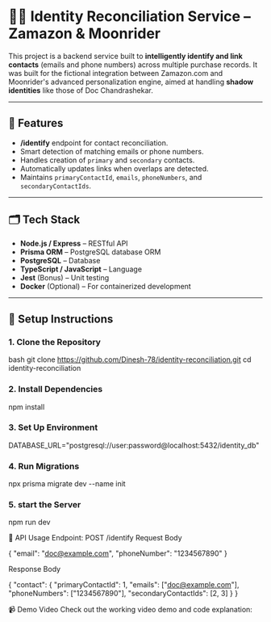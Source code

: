 # 🕵️‍♂️ Identity Reconciliation Service – Zamazon & Moonrider

This project is a backend service built to **intelligently identify and link contacts** (emails and phone numbers) across multiple purchase records. It was built for the fictional integration between Zamazon.com and Moonrider's advanced personalization engine, aimed at handling **shadow identities** like those of Doc Chandrashekar.

---

## 📌 Features

- **/identify** endpoint for contact reconciliation.
- Smart detection of matching emails or phone numbers.
- Handles creation of `primary` and `secondary` contacts.
- Automatically updates links when overlaps are detected.
- Maintains `primaryContactId`, `emails`, `phoneNumbers`, and `secondaryContactIds`.

---

## 🗂️ Tech Stack

- **Node.js / Express** – RESTful API
- **Prisma ORM** – PostgreSQL database ORM
- **PostgreSQL** – Database
- **TypeScript / JavaScript** – Language
- **Jest** (Bonus) – Unit testing
- **Docker** (Optional) – For containerized development

---

## 🔧 Setup Instructions

### 1. Clone the Repository

bash
git clone https://github.com/Dinesh-78/identity-reconciliation.git
cd identity-reconciliation

### 2. Install Dependencies

npm install

### 3. Set Up Environment

DATABASE_URL="postgresql://user:password@localhost:5432/identity_db"

### 4. Run Migrations

npx prisma migrate dev --name init

### 5. start the Server

npm run dev

🎯 API Usage
Endpoint: POST /identify
Request Body

{
  "email": "doc@example.com",
  "phoneNumber": "1234567890"
}


Response Body

{
  "contact": {
    "primaryContactId": 1,
    "emails": ["doc@example.com"],
    "phoneNumbers": ["1234567890"],
    "secondaryContactIds": [2, 3]
  }
}


📹 Demo Video
Check out the working video demo and code explanation:

